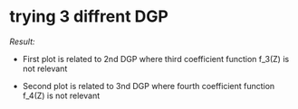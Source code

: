 # trying 3 diffrent DGP

*Result:*

- First plot is related to 2nd DGP where third coefficient function f_3(Z) is not relevant 

- Second plot is related to 3nd DGP where fourth coefficient function f_4(Z) is not relevant 
